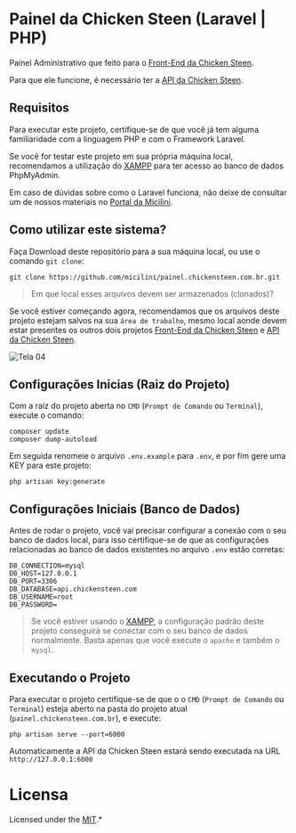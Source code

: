 # Painel da Chicken Steen (Laravel | PHP)

Painel Administrativo que feito para o [Front-End da Chicken Steen](https://github.com/micilini/Chicken-Steen).

Para que ele funcione, é necessário ter a [API da Chicken Steen](https://github.com/micilini/api.chickensteen.com.br).

## Requisitos

Para executar este projeto, certifique-se de que você já tem alguma familiaridade com a linguagem PHP e com o Framework Laravel.

Se você for testar este projeto em sua própria máquina local, recomendamos a utilização do [XAMPP](https://www.apachefriends.org/pt_br/index.html) para ter acesso ao banco de dados PhpMyAdmin.

Em caso de dúvidas sobre como o Laravel funciona, não deixe de consultar um de nossos materiais no [Portal da Micilini](https://micilini.com/conteudos/php/laravel-parte-1).

## Como utilizar este sistema?

Faça Download deste repositório para a sua máquina local, ou use o comando ```git clone```:

```
git clone https://github.com/micilini/painel.chickensteen.com.br.git
```

> Em que local esses arquivos devem ser armazenados (clonados)?

Se você estiver começando agora, recomendamos que os arquivos deste projeto estejam salvos na sua ```área de trabalho```, mesmo local aonde devem estar presentes os outros dois projetos [Front-End da Chicken Steen](https://github.com/micilini/Chicken-Steen) e [API da Chicken Steen](https://github.com/micilini/api.chickensteen.com.br).

![Tela 04](http://chickensteen.com.br/assets/images/telas/tela-04.png)

## Configurações Inicias (Raiz do Projeto)

Com a raíz do projeto aberta no ```CMD``` (```Prompt de Comando``` ou ```Terminal```), execute o comando:

```
composer update
composer dump-autoload
```

Em seguida renomeie o arquivo ```.env.example``` para ```.env```, e por fim gere uma KEY para este projeto:

```
php artisan key:generate
```

## Configurações Iniciais (Banco de Dados)

Antes de rodar o projeto, você vai precisar configurar a conexão com o seu banco de dados local, para isso certifique-se de que as configurações relacionadas ao banco de dados existentes no arquivo ```.env``` estão corretas:

```
DB_CONNECTION=mysql
DB_HOST=127.0.0.1
DB_PORT=3306
DB_DATABASE=api.chickensteen.com
DB_USERNAME=root
DB_PASSWORD=
```

> Se você estiver usando o [XAMPP](https://www.apachefriends.org/pt_br/index.html), a configuração padrão deste projeto conseguirá se conectar com o seu banco de dados normalmente. Basta apenas que você execute o ```apache``` e também o ```mysql```.

## Executando o Projeto

Para executar o projeto certifique-se de que o  o ```CMD``` (```Prompt de Comando``` ou ```Terminal```) esteja aberto na pasta do projeto atual (```painel.chickensteen.com.br```), e execute:

```
php artisan serve --port=6000
```

Automaticamente a API da Chicken Steen estará sendo executada na URL  ```http://127.0.0.1:6000```

# Licensa

Licensed under the [MIT](https://github.com/git/git-scm.com/blob/main/MIT-LICENSE.txt).*
